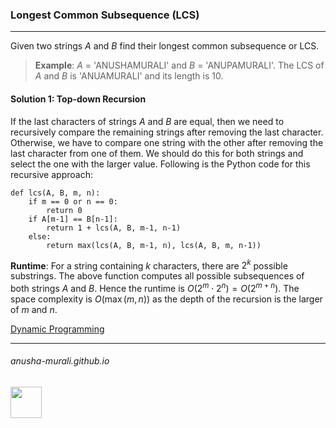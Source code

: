 ### Longest Common Subsequence (LCS)

*** 

Given two strings $A$ and $B$ find their longest common subsequence or LCS.

> **Example**: $A$ = 'ANUSHAMURALI' and $B$ = 'ANUPAMURALI'. The LCS of $A$ and $B$ is 'ANUAMURALI' and its length is 10.


#### Solution 1: Top-down Recursion

If the last characters of strings $A$ and $B$ are equal, then we need to recursively compare the remaining strings after removing the last character. Otherwise, we have to compare one string with the other after removing the last character from one of them. We should do this for both strings and select the one with the larger value. Following is the Python code for this recursive approach:

```
def lcs(A, B, m, n):
    if m == 0 or n == 0:
        return 0
    if A[m-1] == B[n-1]:
        return 1 + lcs(A, B, m-1, n-1)
    else:
        return max(lcs(A, B, m-1, n), lcs(A, B, m, n-1))
```

**Runtime**: For a string containing $k$ characters, there are $2^k$ possible substrings. The above function computes all possible subsequences of both strings $A$ and $B$. Hence the runtime is $O(2^m \cdot 2^n) = O(2^{m+n})$. The space complexity is $O(\max(m, n))$ as the depth of the recursion is the larger of $m$ and $n$.

[Dynamic Programming](./dp.md)

* * *
###### anusha-murali.github.io

<img src="https://github.com/anusha-murali/anusha-murali.github.io/assets/111596338/639243aa-2857-4595-a65a-7852762bb002" width="50" height="50"/>
